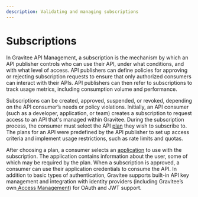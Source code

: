 ```yaml
---
description: Validating and managing subscriptions
---
```


# Subscriptions

In Gravitee API Management, a subscription is the mechanism by which an API publisher controls who can use their API, under what conditions, and with what level of access. API publishers can define policies for approving or rejecting subscription requests to ensure that only authorized consumers can interact with their APIs. API publishers can then refer to subscriptions to track usage metrics, including consumption volume and performance.

Subscriptions can be created, approved, suspended, or revoked, depending on the API consumer’s needs or policy violations. Initially, an API consumer (such as a developer, application, or team) creates a subscription to request access to an API that's managed within Gravitee. During the subscription process, the consumer must select the API [plan](../plans/) they wish to subscribe to. The plans for an API were predefined by the API publisher to set up access criteria and implement usage restrictions, such as rate limits and quotas.

After choosing a plan, a consumer selects an [application](../applications/) to use with the subscription. The application contains information about the user, some of which may be required by the plan. When a subscription is approved, a consumer can use their application credentials to consume the API. In addition to basic types of authentication, Gravitee supports built-in API key management and integration with identity providers (including Gravitee’s own[ Access Management](https://www.gravitee.io/platform/access-management)) for OAuth and JWT support.
